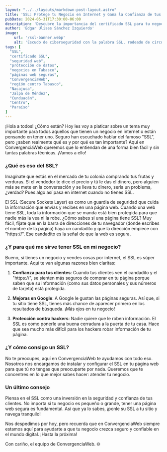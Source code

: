 ```yaml
---
layout: "../../layouts/markdown-post-layout.astro"
title: 'SSL: Protege tu Negocio en Internet y Gana la Confianza de tus Clientes en Tabasco'
pubDate: 2024-05-31T17:30:00-06:00
description: 'Descubre la importancia del certificado SSL para tu negocio en internet. En ConvergenciaWeb, te ayudamos a proteger tu sitio web y a ganar la confianza de tus clientes en Tabasco y los municipios de la región centro.'
author: 'Edgar Ulises Sánchez Izquierdo'
image:
    url: '/ssl-banner.webp'
    alt: 'Escudo de ciberseguridad con la palabra SSL, rodeado de circuitos digitales, ambientado en la selva tropical de Tabasco, México. La imagen representa la seguridad y protección de datos en entornos digitales para empresas en Tabasco.'
tags: [
  "SSL",
  "certificado SSL",
  "seguridad web",
  "protección de datos",
  "negocios en Tabasco",
  "páginas web seguras",
  "ConvergenciaWeb",
  "región centro Tabasco",
  "Nacajuca",
  "Jalpa de Méndez",
  "Cunduacán",
  "Centro",
  "Paraíso"
]
---
```


¡Hola a todos! ¿Cómo están? Hoy les voy a platicar sobre un tema muy importante para todos aquellos que tienen un negocio en internet o están pensando en tener uno. Seguro han escuchado hablar del famoso "SSL", pero ¿saben realmente qué es y por qué es tan importante? Aquí en ConvergenciaWeb queremos que lo entiendan de una forma bien fácil y sin tantas palabras técnicas. ¡Vamos a ello!

### ¿Qué es eso del SSL?

Imagínate que estás en el mercado de tu colonia comprando tus frutas y verduras. Si el vendedor te dice el precio y tú le das el dinero, pero alguien más se mete en la conversación y se lleva tu dinero, sería un problema, ¿verdad? Pues algo así pasa en internet cuando no tienes SSL. 

El SSL (Secure Sockets Layer) es como un guardia de seguridad que cuida la información que envías y recibes en una página web. Cuando una web tiene SSL, toda la información que se manda está bien protegida para que nadie más la vea ni la robe. ¿Cómo sabes si una página tiene SSL? Muy fácil, fíjate que en la barra de direcciones de tu navegador (donde escribes el nombre de la página) haya un candadito y que la dirección empiece con "https://". Ese candadito es la señal de que la web es segura.

### ¿Y para qué me sirve tener SSL en mi negocio?

Bueno, si tienes un negocio y vendes cosas por internet, el SSL es súper importante. Aquí te van algunas razones bien claritas:

1. **Confianza para tus clientes**: Cuando tus clientes ven el candadito y el "https://", se sienten más seguros de comprar en tu página porque saben que su información (como sus datos personales y sus números de tarjeta) está protegida.
   
2. **Mejoras en Google**: A Google le gustan las páginas seguras. Así que, si tu sitio tiene SSL, tienes más chance de aparecer primero en los resultados de búsqueda. ¡Más ojos en tu negocio!

3. **Protección contra hackers**: Nadie quiere que le roben información. El SSL es como ponerle una buena cerradura a la puerta de tu casa. Hace que sea mucho más difícil para los hackers robar información de tu página.

### ¿Y cómo consigo un SSL?

No te preocupes, aquí en ConvergenciaWeb te ayudamos con todo eso. Nosotros nos encargamos de instalar y configurar el SSL en tu página web para que tú no tengas que preocuparte por nada. Queremos que te concentres en lo que mejor sabes hacer: atender tu negocio.

### Un último consejo

Piensa en el SSL como una inversión en la seguridad y confianza de tus clientes. No importa si tu negocio es pequeño o grande, tener una página web segura es fundamental. Así que ya lo sabes, ¡ponle su SSL a tu sitio y navega tranquilo!

Nos despedimos por hoy, pero recuerda que en ConvergenciaWeb siempre estamos aquí para ayudarte a que tu negocio crezca seguro y confiable en el mundo digital. ¡Hasta la próxima!

Con cariño, el equipo de ConvergenciaWeb. 🌐